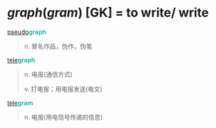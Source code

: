 # _graph_(_gram_) [GK] = to write/ write

[pseudo](pseudo-.md)<b style="color: #20B2AA;">graph</b>
> n. 冒名作品，伪作，伪笔

[tele](tele-.md)<b style="color: #20B2AA;">graph</b>
> n. 电报(通信方式)
>
> v. 打电报；用电报发送(电文)

[tele](tele-.md)<b style="color: #20B2AA;">gram</b>
> n. 电报(用电信号传递的信息)
